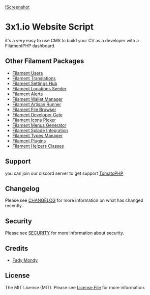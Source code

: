 [!Screenshot](https://raw.githubusercontent.com/tomatophp/filament-accounts/master/arts/screenshot.png)

# 3x1.io Website Script

it's a very easy to use CMS to build your CV as a developer with a FilamentPHP dashboard.

## Other Filament Packages

- [Filament Users](https://www.github.com/tomatophp/filament-users)
- [Filament Translations](https://www.github.com/tomatophp/filament-translations)
- [Filament Settings Hub](https://www.github.com/tomatophp/filament-settings-hub)
- [Filament Locations Seeder](https://www.github.com/tomatophp/filament-locations)
- [Filament Alerts](https://www.github.com/tomatophp/filament-alerts)
- [Filament Wallet Manager](https://www.github.com/tomatophp/filament-wallet)
- [Filament Artisan Runner](https://www.github.com/tomatophp/filament-artisan)
- [Filament File Browser](https://www.github.com/tomatophp/filament-browser)
- [Filament Developer Gate](https://www.github.com/tomatophp/filament-developer-gate)
- [Filament Icons Picker](https://www.github.com/tomatophp/filament-icons)
- [Filament Menus Generator](https://www.github.com/tomatophp/filament-menus)
- [Filament Splade Integration](https://www.github.com/tomatophp/filament-splade)
- [Filament Types Manager](https://www.github.com/tomatophp/filament-types)
- [Filament Plugins](https://www.github.com/tomatophp/filament-plugins)
- [Filament Helpers Classes](https://www.github.com/tomatophp/filament-helpers)

## Support

you can join our discord server to get support [TomatoPHP](https://discord.gg/Xqmt35Uh)


## Changelog

Please see [CHANGELOG](CHANGELOG.md) for more information on what has changed recently.

## Security

Please see [SECURITY](SECURITY.md) for more information about security.

## Credits

- [Fady Mondy](https://wa.me/+201207860084)

## License

The MIT License (MIT). Please see [License File](LICENSE.md) for more information.


